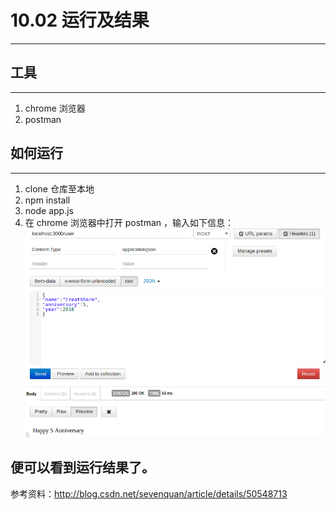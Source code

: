 # 10.02 运行及结果



---
## 工具
---
 1. chrome 浏览器
 2. postman
## 如何运行
---
 1. clone 仓库至本地
 2. npm install 
 3. node app.js
 4. 在 chrome 浏览器中打开 postman ，输入如下信息：
 ![post](../../images/post.png)
 
 便可以看到运行结果了。
 ---
 参考资料：http://blog.csdn.net/sevenquan/article/details/50548713
 







